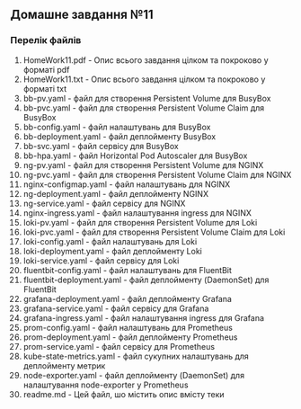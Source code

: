 ## Домашне завдання №11

### Перелік файлів

1. HomeWork11.pdf - Опис всього завдання цілком та покроково у форматі pdf
2. HomeWork11.txt - Опис всього завдання цілком та покроково у форматі txt
3. bb-pv.yaml - файл для створення Persistent Volume для BusyBox
4. bb-pvс.yaml - файл для створення Persistent Volume Claim для BusyBox
5. bb-config.yaml - файл налаштувань для BusyBox
6. bb-deployment.yaml - файл деплойменту BusyBox
7. bb-svc.yaml - файл сервісу для BusyBox
8. bb-hpa.yaml - файл Horizontal Pod Autoscaler для BusyBox
9. ng-pv.yaml - файл для створення Persistent Volume для NGINX
10. ng-pvс.yaml - файл для створення Persistent Volume Claim для NGINX
11. nginx-configmap.yaml - файл налаштувань для NGINX
12. ng-deployment.yaml - файл деплойменту NGINX
13. ng-service.yaml - файл сервісу для NGINX
14. nginx-ingress.yaml - файл налаштування ingress для NGINX
15. loki-pv.yaml - файл для створення Persistent Volume для Loki
16. loki-pvс.yaml - файл для створення Persistent Volume Claim для Loki
17. loki-config.yaml - файл налаштувань для Loki
18. loki-deployment.yaml - файл деплойменту Loki
19. loki-service.yaml - файл сервісу для Loki
20. fluentbit-config.yaml - файл налаштувань для FluentBit
21. fluentbit-deployment.yaml - файл деплойменту (DaemonSet) для FluentBit
22. grafana-deployment.yaml - файл деплойменту Grafana
23. grafana-service.yaml - файл сервісу для Grafana
24. grafana-ingress.yaml - файл налаштування ingress для Grafana
25. prom-config.yaml - файл налаштувань для Prometheus
26. prom-deployment.yaml - файл деплойменту Prometheus
27. prom-service.yaml - файл сервісу для Prometheus
28. kube-state-metrics.yaml - файл сукупних налаштувань для деплойменту метрик
29. node-exporter.yaml - файл деплойменту (DaemonSet) для налаштування node-exporter у Prometheus
30. readme.md - Цей файл, шо містить опис вмісту теки
